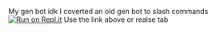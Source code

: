 My gen bot idk
I coverted an old gen bot to slash commands
[![Run on Repl.it](https://replit.com/@Project-XY/epicgen)](https://replit.com/@Project-XY/epicgen)
Use the link above or realse tab
